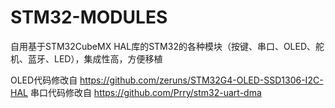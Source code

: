 # STM32-MODULES
自用基于STM32CubeMX HAL库的STM32的各种模块（按键、串口、OLED、舵机、蓝牙、LED），集成性高，方便移植

OLED代码修改自 https://github.com/zeruns/STM32G4-OLED-SSD1306-I2C-HAL
串口代码修改自 https://github.com/Prry/stm32-uart-dma
